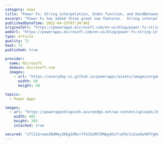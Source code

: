 ```yaml
---
category: news
title: "Power Fx: String interpolation, Index function, and RandBetween function"
excerpt: "Power Fx has added three great new features.  String interpolation enables expressions to be embedded within strings, making it easier to combine parts of a string into a whole.  The Index function does away with Last of FirstN patterns.  The RandBetween function makes it easier to work with integer"
publishedDateTime: 2022-04-25T07:34:06Z
originalUrl: "https://powerapps.microsoft.com/en-us/blog/power-fx-string-interpolation-index-function-and-randbetween-function/"
webUrl: "https://powerapps.microsoft.com/en-us/blog/power-fx-string-interpolation-index-function-and-randbetween-function/"
type: article
quality: 71
heat: 72
published: true

provider:
  name: Microsoft
  domain: microsoft.com
  images:
    - url: "https://everyday-cc.github.io/powerapps/assets/images/organizations/microsoft.com-50x50.jpg"
      width: 50
      height: 50

topics:
  - Power Apps

images:
  - url: "https://powerappsblogscdn.azureedge.net/wp-content/uploads/2022/04/2022-04-18_22h35_08-1.png"
    width: 402
    height: 205
    isCached: true

secured: "zTlI1G+owoINdMey3KEgSXRs+7T4JUiRFCRMpg4k1frqfH/2iSsw5wVHTYghEklf+hBS2ecpsBStPCA29d1JuWFcHHh+nAO5pZO5i7zkLv7Fonm4io5ikCuBBaCJUGlIpg0pMJQ6qjL3pcgrKvyO3lxuUMxv9o7FJ9/WDxfNjsYNO+6/y16GFgwmXWx462qjC8unsnqgaTzmW5zJUy3I0VT2dsjDtPst7PyEaPFPA0eivC6OE6mGo6OcYG2d9qa1g1pUjaGAY7j5QlZvDfKRb8bgfN0IrAhAJTlUWZFB1OtRDiUHdJCnfp9IFNYR82AAq00IRlYL4OE8eax0fW/8X1fCErfFigacg9Wz86JJwQ0=;ukqRBmUlHy9d9x0hGX5Z/A=="
---
```



